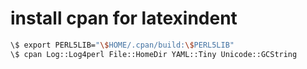 # install cpan for latexindent

```bash
\$ export PERL5LIB="\$HOME/.cpan/build:\$PERL5LIB"
\$ cpan Log::Log4perl File::HomeDir YAML::Tiny Unicode::GCString 
```

